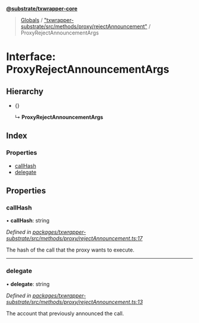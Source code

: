 **[@substrate/txwrapper-core](../README.md)**

> [Globals](../globals.md) / ["txwrapper-substrate/src/methods/proxy/rejectAnnouncement"](../modules/_txwrapper_substrate_src_methods_proxy_rejectannouncement_.md) / ProxyRejectAnnouncementArgs

# Interface: ProxyRejectAnnouncementArgs

## Hierarchy

* {}

  ↳ **ProxyRejectAnnouncementArgs**

## Index

### Properties

* [callHash](_txwrapper_substrate_src_methods_proxy_rejectannouncement_.proxyrejectannouncementargs.md#callhash)
* [delegate](_txwrapper_substrate_src_methods_proxy_rejectannouncement_.proxyrejectannouncementargs.md#delegate)

## Properties

### callHash

•  **callHash**: string

*Defined in [packages/txwrapper-substrate/src/methods/proxy/rejectAnnouncement.ts:17](https://github.com/paritytech/txwrapper-core/blob/15c9541/packages/txwrapper-substrate/src/methods/proxy/rejectAnnouncement.ts#L17)*

The hash of the call that the proxy wants to execute.

___

### delegate

•  **delegate**: string

*Defined in [packages/txwrapper-substrate/src/methods/proxy/rejectAnnouncement.ts:13](https://github.com/paritytech/txwrapper-core/blob/15c9541/packages/txwrapper-substrate/src/methods/proxy/rejectAnnouncement.ts#L13)*

The account that previously announced the call.
